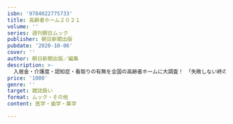 ```yaml
---
isbn: '9784022775733'
title: 高齢者ホーム２０２１
volume: ''
series: 週刊朝日ムック
publisher: 朝日新聞出版
pubdate: '2020-10-06'
cover: ''
author: 朝日新聞出版／編集
description: >-
  入居金・介護度・認知症・看取りの有無を全国の高齢者ホームに大調査！　「失敗しない終のすみか」選びのための一冊。介護でかかるお金のシミュレーション、ホームに入居するベストタイミングはいつ？　新型コロナウイルスの感染症対策ほか、高齢者ホームの基礎知識も網羅。
price: '1000'
genre: ''
target: 雑誌扱い
format: ムック・その他
content: 医学・歯学・薬学

---
```

